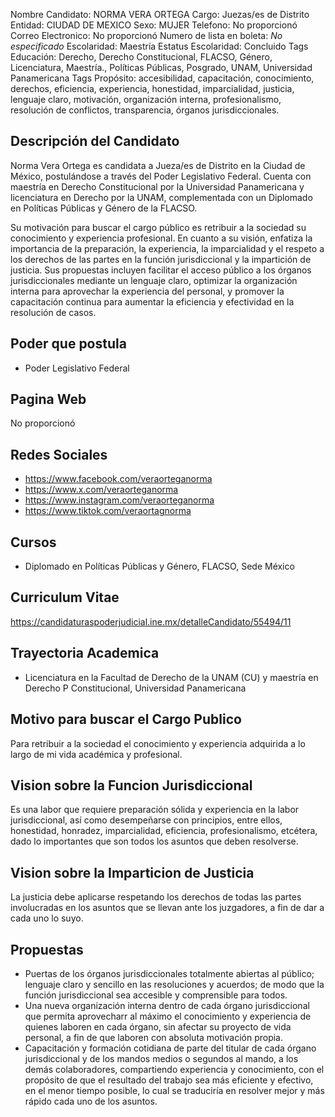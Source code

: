 Nombre Candidato: NORMA VERA ORTEGA
Cargo: Juezas/es de Distrito
Entidad: CIUDAD DE MEXICO
Sexo: MUJER
Telefono: No proporcionó
Correo Electronico: No proporcionó
Numero de lista en boleta: *No especificado*
Escolaridad: Maestría
Estatus Escolaridad: Concluido
Tags Educación: Derecho, Derecho Constitucional, FLACSO, Género, Licenciatura, Maestría., Políticas Públicas, Posgrado, UNAM, Universidad Panamericana
Tags Propósito: accesibilidad, capacitación, conocimiento, derechos, eficiencia, experiencia, honestidad, imparcialidad, justicia, lenguaje claro, motivación, organización interna, profesionalismo, resolución de conflictos, transparencia, órganos jurisdiccionales.


## Descripción del Candidato 

Norma Vera Ortega es candidata a Jueza/es de Distrito en la Ciudad de México, postulándose a través del Poder Legislativo Federal. Cuenta con maestría en Derecho Constitucional por la Universidad Panamericana y licenciatura en Derecho por la UNAM, complementada con un Diplomado en Políticas Públicas y Género de la FLACSO.

Su motivación para buscar el cargo público es retribuir a la sociedad su conocimiento y experiencia profesional. En cuanto a su visión, enfatiza la importancia de la preparación, la experiencia, la imparcialidad y el respeto a los derechos de las partes en la función jurisdiccional y la impartición de justicia. Sus propuestas incluyen facilitar el acceso público a los órganos jurisdiccionales mediante un lenguaje claro, optimizar la organización interna para aprovechar la experiencia del personal, y promover la capacitación continua para aumentar la eficiencia y efectividad en la resolución de casos.


## Poder que postula

- Poder Legislativo Federal


## Pagina Web

No proporcionó


## Redes Sociales

- https://www.facebook.com/veraorteganorma
- https://www.x.com/veraorteganorma
- https://www.instagram.com/veraorteganorma
- https://www.tiktok.com/veraortagnorma


## Cursos

- Diplomado en Políticas Públicas y Género, FLACSO, Sede México


## Curriculum Vitae

https://candidaturaspoderjudicial.ine.mx/detalleCandidato/55494/11


## Trayectoria Academica

- Licenciatura en la Facultad de Derecho de la UNAM (CU) y maestría en Derecho P Constitucional, Universidad Panamericana


## Motivo para buscar el Cargo Publico

Para retribuir a la sociedad el conocimiento y experiencia adquirida a lo largo de mi vida académica y profesional.


## Vision sobre la Funcion Jurisdiccional

Es una labor que requiere preparación sólida y experiencia en la labor jurisdiccional, así como desempeñarse con principios, entre ellos, honestidad, honradez, imparcialidad, eficiencia, profesionalismo, etcétera, dado lo importantes que son todos los asuntos que deben resolverse.


## Vision sobre la Imparticion de Justicia

La justicia debe aplicarse respetando los derechos de todas las partes involucradas en los asuntos que se llevan ante los juzgadores, a fin de dar a cada uno lo suyo.


## Propuestas

- Puertas de los órganos jurisdiccionales totalmente abiertas al público; lenguaje claro y sencillo en las resoluciones y acuerdos; de modo que la función jurisdiccional sea accesible y comprensible para todos.
- Una nueva organización interna dentro de cada órgano jurisdiccional que permita aprovecharr al máximo el conocimiento y experiencia de quienes laboren en cada órgano, sin afectar su proyecto de vida personal, a fin de que laboren con absoluta motivación propia.
- Capacitación y formación cotidiana de parte del titular de cada órgano jurisdiccional y de los mandos medios o segundos al mando, a los demás colaboradores, compartiendo experiencia y conocimiento, con el propósito de que el resultado del trabajo sea más eficiente y efectivo, en el menor tiempo posible, lo cual se traduciría en resolver mejor y más rápido cada uno de los asuntos.


